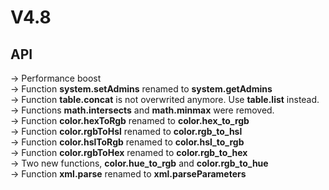 # V4.8

## API
→ Performance boost<br>
→ Function **system.setAdmins** renamed to **system.getAdmins**<br>
→ Function **table.concat** is not overwrited anymore. Use **table.list** instead.<br>
→ Functions **math.intersects** and **math.minmax** were removed.<br>
→ Function **color.hexToRgb** renamed to **color.hex_to_rgb**<br>
→ Function **color.rgbToHsl** renamed to **color.rgb_to_hsl**<br>
→ Function **color.hslToRgb** renamed to **color.hsl_to_rgb**<br>
→ Function **color.rgbToHex** renamed to **color.rgb_to_hex**<br>
→ Two new functions, **color.hue_to_rgb** and **color.rgb_to_hue**<br>
→ Function **xml.parse** renamed to **xml.parseParameters**<br>

